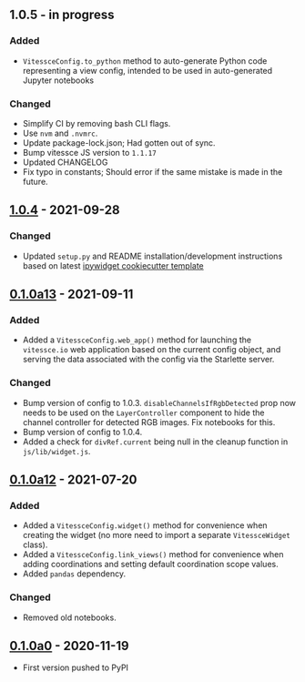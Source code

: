 
## 1.0.5 - in progress

### Added
- `VitessceConfig.to_python` method to auto-generate Python code representing a view config, intended to be used in auto-generated Jupyter notebooks

### Changed
- Simplify CI by removing bash CLI flags.
- Use `nvm` and `.nvmrc`.
- Update package-lock.json; Had gotten out of sync.
- Bump vitessce JS version to `1.1.17`
- Updated CHANGELOG
- Fix typo in constants; Should error if the same mistake is made in the future.


## [1.0.4](https://pypi.org/project/vitessce/1.0.4/) - 2021-09-28

### Changed
- Updated `setup.py` and README installation/development instructions based on latest [ipywidget cookiecutter template](https://github.com/jupyter-widgets/widget-cookiecutter/tree/9694718)


## [0.1.0a13](https://pypi.org/project/vitessce/0.1.0a13/) - 2021-09-11

### Added
- Added a `VitessceConfig.web_app()` method for launching the `vitessce.io` web application based on the current config object, and serving the data associated with the config via the Starlette server.

### Changed
- Bump version of config to 1.0.3.  `disableChannelsIfRgbDetected` prop now needs to be used on the `LayerController` component to hide the channel controller for detected RGB images.  Fix notebooks for this.
- Bump version of config to 1.0.4.
- Added a check for `divRef.current` being null in the cleanup function in `js/lib/widget.js`.


## [0.1.0a12](https://pypi.org/project/vitessce/0.1.0a12/) - 2021-07-20

### Added
- Added a `VitessceConfig.widget()` method for convenience when creating the widget (no more need to import a separate `VitessceWidget` class).
- Added a `VitessceConfig.link_views()` method for convenience when adding coordinations and setting default coordination scope values.
- Added `pandas` dependency.

### Changed
- Removed old notebooks.


## [0.1.0a0](https://pypi.org/project/vitessce/0.1.0a3/) - 2020-11-19

- First version pushed to PyPI
